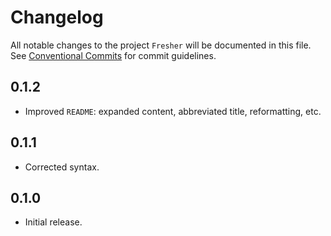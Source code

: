 # Changelog

All notable changes to the project `Fresher` will be documented in this file.
See [Conventional Commits](https://conventionalcommits.org) for commit guidelines.

## 0.1.2

- Improved `README`: expanded content, abbreviated title, reformatting, etc.

## 0.1.1

- Corrected syntax.

## 0.1.0

- Initial release.
